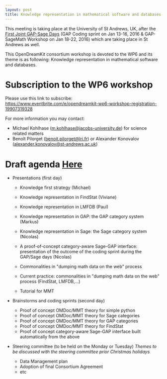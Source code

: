 ```yaml
---
layout: post
title: Knowledge representation in mathematical software and databases, St Andrews, University of St Andrews, January the 25-26-27th of 2016
---
```


This meeting is taking place at the University of St Andrews, UK, after the [First Joint GAP-Sage Days](http://gapdays.de/gap-sage-days2016/) (GAP Coding sprint on Jan 13-16, 2016 & GAP-SageMath Workshop on Jan 18-22, 2016) which are taking place in St Andrews as well.

This OpenDreamKit consortium workshop is devoted to the WP6 and its theme is as following: Knowledge representation in mathematical software and databases.

# Subscription to the WP6 workshop

Please use this link to subscribe: https://www.eventbrite.com/e/opendreamkit-wp6-workshop-registration-19907319328

For more information you may contact:
  - Michael Kohlhase (m.kohlhase@jacobs-university.de) for science related matters 
  - Benoît Pilorget (benoit.pilorget@lri.fr)  or Alexander Konovalov (alexander.konovalov@st-andrews.ac.uk) 


# Draft agenda [Here](https://github.com/OpenDreamKit/OpenDreamKit.github.io/commit/aceb966a6a9e74c74d328acd138bfa2a2c6b38e8#commitcomment-14848042)

- Presentations (first day)

  - Knowledge first strategy (Michael)

  - Knowledge representation in FindStat (Viviane)
  - Knowledge representation in LMFDB (Paul)
  - Knowledge representation in GAP: the GAP category system (Markus)
  - Knowledge representation in Sage: the Sage category system (Nicolas)
  - A proof-of-concept category-aware Sage-GAP interface: presentation of the outcome of the coding sprint during the GAP/Sage days (Nicolas)
  - Commonalities in "dumping math data on the web" process
  - Current practice: commonalities in "dumping math data on the web" process (FindStat, LMFDB,...)

  - Tutorial for MMT
  
- Brainstorms and coding sprints (second day)

  - Proof of concept OMDoc/MMT theory for simple python
  - Proof of concept OMDoc/MMT theory for Sage categories
  - Proof of concept OMDoc/MMT theory for GAP categories
  - Proof of concept OMDoc/MMT theory for FindStat
  - Proof of concept category-aware Sage-GAP interface built automatically from the above
  
- Steering committee (to be held on the Monday or Tuesday) *Themes to be discussed with the steering committee prior Christmas holidays*

  - Data Management plan
  - Adoption of final Consortium Agreement
  - etc
